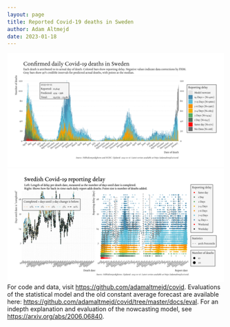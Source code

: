 ```yaml
---
layout: page
title: Reported Covid-19 deaths in Sweden
author: Adam Altmejd
date: 2023-01-18
---
```


![Graph of Swedish Covid-19 deaths with reporting delay.](deaths_lag_sweden_2023-01-18.png "Swedish Covid-19 deaths.")
![Graph of Swedish Covid-19 reporting delay in daily deaths.](lag_trend_sweden_2023-01-18.png "Trend in Swedish Covid-19 mortality reporting delay.")
For code and data, visit <https://github.com/adamaltmejd/covid>.
Evaluations of the statistical model and the old constant average forecast are available here: <https://github.com/adamaltmejd/covid/tree/master/docs/eval>.
For an indepth explanation and evaluation of the nowcasting model, see <https://arxiv.org/abs/2006.06840>.
